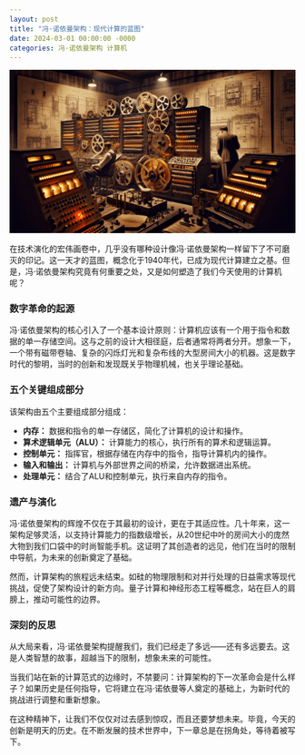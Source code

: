 ```yaml
---
layout: post
title: "冯·诺依曼架构：现代计算的蓝图"
date: 2024-03-01 00:00:00 -0000
categories: 冯·诺依曼架构 计算机
---
```


![冯·诺依曼架构](https://raw.githubusercontent.com/jamiesun/images/master/default/Mfjd72.png)

在技术演化的宏伟画卷中，几乎没有哪种设计像冯·诺依曼架构一样留下了不可磨灭的印记。这一天才的蓝图，概念化于1940年代，已成为现代计算建立之基。但是，冯·诺依曼架构究竟有何重要之处，又是如何塑造了我们今天使用的计算机呢？

### 数字革命的起源

冯·诺依曼架构的核心引入了一个基本设计原则：计算机应该有一个用于指令和数据的单一存储空间。这与之前的设计大相径庭，后者通常将两者分开。想象一下，一个带有磁带卷轴、复杂的闪烁灯光和复杂布线的大型房间大小的机器。这是数字时代的黎明，当时的创新和发现既关乎物理机械，也关乎理论基础。

### 五个关键组成部分

该架构由五个主要组成部分组成：

- **内存：** 数据和指令的单一存储区，简化了计算机的设计和操作。
- **算术逻辑单元（ALU）：** 计算能力的核心，执行所有的算术和逻辑运算。
- **控制单元：** 指挥官，根据存储在内存中的指令，指导计算机内的操作。
- **输入和输出：** 计算机与外部世界之间的桥梁，允许数据进出系统。
- **处理单元：** 结合了ALU和控制单元，执行来自内存的指令。

### 遗产与演化

冯·诺依曼架构的辉煌不仅在于其最初的设计，更在于其适应性。几十年来，这一架构足够灵活，以支持计算能力的指数级增长，从20世纪中叶的房间大小的庞然大物到我们口袋中的时尚智能手机。这证明了其创造者的远见，他们在当时的限制中导航，为未来的创新奠定了基础。

然而，计算架构的旅程远未结束。如硅的物理限制和对并行处理的日益需求等现代挑战，促使了架构设计的新方向。量子计算和神经形态工程等概念，站在巨人的肩膀上，推动可能性的边界。

### 深刻的反思

从大局来看，冯·诺依曼架构提醒我们，我们已经走了多远——还有多远要去。这是人类智慧的故事，超越当下的限制，想象未来的可能性。

当我们站在新的计算范式的边缘时，不禁要问：计算架构的下一次革命会是什么样子？如果历史是任何指导，它将建立在冯·诺依曼等人奠定的基础上，为新时代的挑战进行调整和重新想象。

在这种精神下，让我们不仅仅对过去感到惊叹，而且还要梦想未来。毕竟，今天的创新是明天的历史。在不断发展的技术世界中，下一章总是在拐角处，等待着被写下。